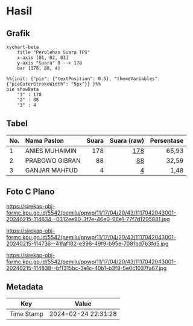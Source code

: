 # Hasil

## Grafik

```mermaid
xychart-beta
    title "Perolehan Suara TPS"
    x-axis [01, 02, 03]
    y-axis "Suara" 0 --> 178
    bar [178, 88, 4]
```

```mermaid
%%{init: {"pie": {"textPosition": 0.5}, "themeVariables": {"pieOuterStrokeWidth": "5px"}} }%%
pie showData
    "1" : 178
    "2" : 88
    "3" : 4
```

## Tabel

| No. | Nama Paslon    | Suara | Suara (raw) | Persentase |
|:--- |:-------------- | -----:| -----------:| ----------:|
| 1   | ANIES MUHAIMIN | 178   | [178][p-1]  | 65,93      |
| 2   | PRABOWO GIBRAN | 88    | [88][p-2]   | 32,59      |
| 3   | GANJAR MAHFUD  | 4     | [4][p-3]    | 1,48       |


[p-1]: https://github.com/gigit-pemilu/pemilu-2024-11-aceh/blob/main/pilpres/hitung-suara/sub/11-aceh/sub/17-bener-meriah/sub/04-bandar/sub/2043-beranun-teleden/sub/001-tps/sub/paslon-1.txt
[p-2]: https://github.com/gigit-pemilu/pemilu-2024-11-aceh/blob/main/pilpres/hitung-suara/sub/11-aceh/sub/17-bener-meriah/sub/04-bandar/sub/2043-beranun-teleden/sub/001-tps/sub/paslon-2.txt
[p-3]: https://github.com/gigit-pemilu/pemilu-2024-11-aceh/blob/main/pilpres/hitung-suara/sub/11-aceh/sub/17-bener-meriah/sub/04-bandar/sub/2043-beranun-teleden/sub/001-tps/sub/paslon-3.txt

## Foto C Plano

https://sirekap-obj-formc.kpu.go.id/5542/pemilu/ppwp/11/17/04/20/43/1117042043001-20240215-114634--0312ee90-3f7e-46e0-98e1-77f7d1295881.jpg

https://sirekap-obj-formc.kpu.go.id/5542/pemilu/ppwp/11/17/04/20/43/1117042043001-20240215-114736--41faf182-e396-49f9-b95e-7081bd7b3fd5.jpg

https://sirekap-obj-formc.kpu.go.id/5542/pemilu/ppwp/11/17/04/20/43/1117042043001-20240215-114838--bf1315bc-3e1c-40b1-b3f8-5e0c1037fa67.jpg


## Metadata

| Key        | Value               |
| ---------- | ------------------- |
| Time Stamp | 2024-02-24 22:31:28 |



